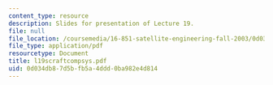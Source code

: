```yaml
---
content_type: resource
description: Slides for presentation of Lecture 19.
file: null
file_location: /coursemedia/16-851-satellite-engineering-fall-2003/0d034db87d5bfb5a4ddd0ba982e4d814_l19scraftcompsys.pdf
file_type: application/pdf
resourcetype: Document
title: l19scraftcompsys.pdf
uid: 0d034db8-7d5b-fb5a-4ddd-0ba982e4d814
---
```

